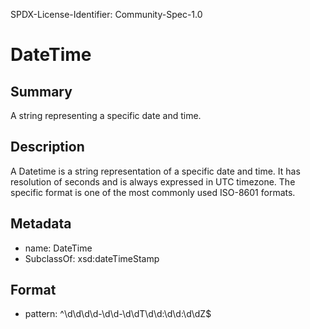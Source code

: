 SPDX-License-Identifier: Community-Spec-1.0

# DateTime

## Summary

A string representing a specific date and time.

## Description

A Datetime is a string representation of a specific date and time.
It has resolution of seconds and is always expressed in UTC timezone.
The specific format is one of the most commonly used ISO-8601 formats.

## Metadata

- name: DateTime
- SubclassOf: xsd:dateTimeStamp

## Format

- pattern: ^\d\d\d\d-\d\d-\d\dT\d\d:\d\d:\d\dZ$
